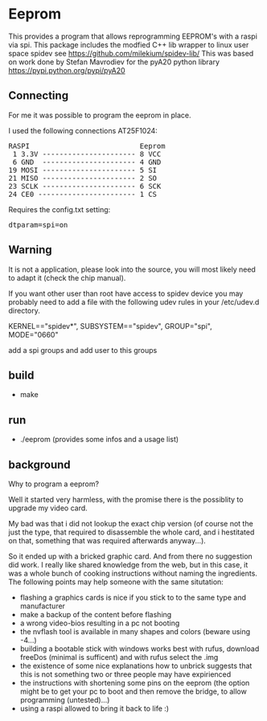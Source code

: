 # Eeprom 

This provides a program that allows reprogramming EEPROM's with a raspi via spi.
This package includes the modfied C++ lib wrapper to linux user space spidev
see https://github.com/milekium/spidev-lib/
This was based on work done by Stefan Mavrodiev 
for the pyA20 python library https://pypi.python.org/pypi/pyA20

## Connecting

For me it was possible to program the eeprom in place.

I used the following connections AT25F1024:

<pre>
RASPI                          Eeprom
 1 3.3V ---------------------- 8 VCC
 6 GND  ---------------------- 4 GND
19 MOSI ---------------------- 5 SI
21 MISO ---------------------- 2 SO
23 SCLK ---------------------- 6 SCK
24 CE0 ----------------------- 1 CS
</pre>

Requires the config.txt setting:

<pre>
dtparam=spi=on
</pre>

## Warning

It is not a application, please look into the source, you will most likely need to adapt it (check the chip manual).

If you want other user than root have access to spidev device you may probably need to add a file with the following udev rules in your /etc/udev.d directory. 

KERNEL=="spidev*", SUBSYSTEM=="spidev", GROUP="spi", MODE="0660"

add a spi groups and add user to this groups

## build

* make

## run

* ./eeprom (provides some infos and a usage list)

## background

Why to program a eeprom?

Well it started very harmless, with the promise there is the possiblity to upgrade my video card.

My bad was that i did not lookup the exact chip version (of course not the just the type, that required to disassemble the whole card, and i hestitated on that, something that was required afterwards anyway...).

So it ended up with a bricked graphic card. And from there no suggestion did work.
I really like shared knowledge from the web, but in this case, it was a whole bunch of cooking instructions without naming the ingredients.
The following points may help someone with the same situtation:
* flashing a graphics cards is nice if you stick to to the same type and manufacturer
* make a backup of the content before flashing
* a wrong video-bios resulting in a pc not booting
* the nvflash tool is available in many shapes and colors (beware using -4...) 
* building a bootable stick with windows works best with rufus, download freeDos (minimal is sufficent) and with rufus select the .img
* the existence of some nice explanations how to unbrick suggests that this is not something two or three people may have expirienced
* the instructions with shortening some pins on the eeprom (the option might be to get your pc to boot and then remove the bridge, to allow programming (untested)...)
* using a raspi allowed to bring it back to life :) 

